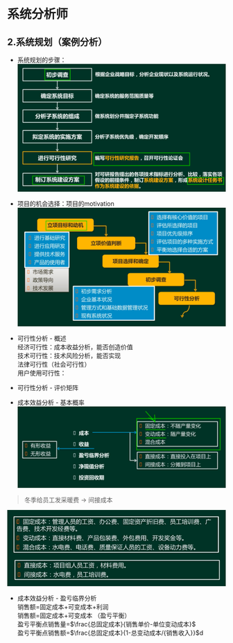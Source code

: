 # 系统分析师
## 2.系统规划（案例分析）
- 系统规划的步骤：  
![1662796987955](image/notebook/1662796987955.png)

- 项目的机会选择：项目的motivation  
![1662797077027](image/notebook/1662797077027.png)

- 可行性分析 - 概述  
经济可行性：成本收益分析，能否创造价值  
技术可行性：技术风险分析，能否实现  
法律可行性（社会可行性）  
用户使用可行性：

- 可行性分析 - 评价矩阵  

- 成本效益分析 - 基本概率  
![1662797435359](image/notebook/1662797435359.png)

> 冬季给员工发采暖费 -> 间接成本  

![1662797710270](image/notebook/1662797710270.png)

- 成本效益分析 - 盈亏临界分析  
销售额=固定成本+可变成本+利润  
销售额=固定成本+可变成本 （盈亏平衡）  
盈亏平衡点销售量=$\frac{总固定成本}{销售单价-单位变动成本}$  
盈亏平衡点销售额=$\frac{总固定成本}{1-总变动成本/{销售收入}}$d